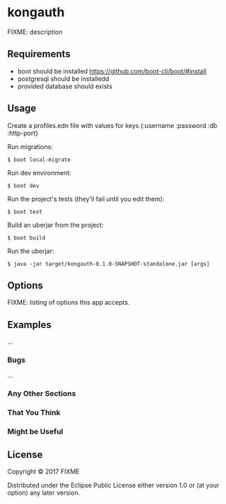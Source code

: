 # kongauth

FIXME: description

## Requirements

* boot should be installed https://github.com/boot-clj/boot/#install
* postgresql should be installedd
* provided database should exists

## Usage
Create a profiles.edn file with values for keys {:username :password :db :http-port}

Run migrations:

    $ boot local-migrate

Run dev environment:

    $ boot dev

Run the project's tests (they'll fail until you edit them):

    $ boot test

Build an uberjar from the project:

    $ boot build

Run the uberjar:

    $ java -jar target/kongauth-0.1.0-SNAPSHOT-standalone.jar [args]

## Options

FIXME: listing of options this app accepts.

## Examples

...

### Bugs

...

### Any Other Sections
### That You Think
### Might be Useful

## License

Copyright © 2017 FIXME

Distributed under the Eclipse Public License either version 1.0 or (at
your option) any later version.
